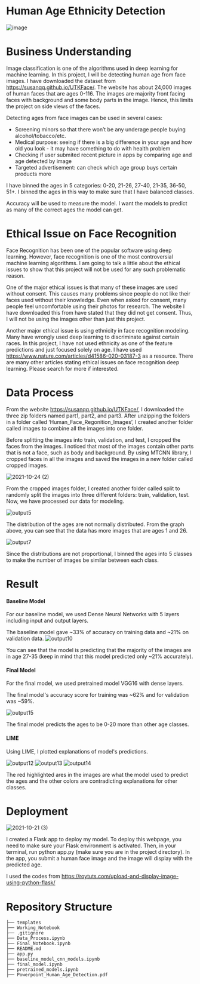 # Human Age Ethnicity Detection
![image](https://www.internationalairportreview.com//wp-content/uploads/facial-recognition-3.jpg)

# Business Understanding
Image classification is one of the algorithms used in deep learning for machine learning. In this project, I will be detecting human age from face images. I have downloaded the dataset from https://susanqq.github.io/UTKFace/. The website has about 24,000 images of human faces that are ages 0-116. The images are majority front facing faces with background and some body parts in the image. Hence, this limits the project on side views of the faces.

Detecting ages from face images can be used in several cases:
- Screening minors so that there won’t be any underage people buying alcohol/tobacco/etc.
- Medical purpose: seeing if there is a big difference in your age and how old you look - it may have something to do with health problem
- Checking if user submited recent picture in apps by comparing age and age detected by image
- Targeted advertisement: can check which age group buys certain products more

I have binned the ages in 5 categories: 0-20, 21-26, 27-40,  21-35, 36-50, 51+. I binned the ages in this way to make sure that I have balanced classes.

Accuracy will be used to measure the model. I want the models to predict as many of the correct ages the model can get.


# Ethical Issue on Face Recognition
Face Recognition has been one of the popular software using deep learning. However, face recognition is one of the most controversial machine learning algorithms. I am going to talk a little about the ethical issues to show that this project will not be used for any such problematic reason.

One of the major ethical issues is that many of these images are used without consent. This causes many problems since people do not like their faces used without their knowledge. Even when asked for consent, many people feel uncomfortable using their photos for research. The website I have downloaded this from have stated that they did not get consent. Thus, I will not be using the images other than just this project. 

Another major ethical issue is using ethnicity in face recognition modeling. Many have wrongly used deep learning to discriminate against certain races. In this project, I have not used ethnicity as one of the feature predictions and just focused solely on age.
I have used https://www.nature.com/articles/d41586-020-03187-3 as a resource. There are many other articles stating ethical issues on face recognition deep learning. Please search for more if interested.


# Data Process
From the website https://susanqq.github.io/UTKFace/, I downloaded the three zip folders named part1, part2, and part3. After unzipping the folders in a folder called ‘Human_Face_Regonition_Images’, I created another folder called images to combine all the images into one folder. 

Before splitting the images into train, validation, and test, I cropped the faces from the images. I noticed that most of the images contain other parts that is not a face, such as body and background. By using MTCNN library, I cropped faces in all the images and saved the images in a new folder called cropped images.

![2021-10-24 (2)](https://user-images.githubusercontent.com/87672665/138618238-a9286764-776c-4a68-b661-486c63bae6c3.png)

From the cropped images folder, I created another folder called split to randomly split the images into three different folders: train, validation, test. Now, we have processed our data for modeling.

![output5](https://user-images.githubusercontent.com/87672665/137989104-a2f31c28-a0d1-4a04-a967-72bc5232d937.png)

The distribution of the ages are not normally distributed. From the graph above, you can see that the data has more images that are ages 1 and 26.

![output7](https://user-images.githubusercontent.com/87672665/137989054-04ed89a4-19af-41a0-9f9c-4ff5eac4f5fe.png)

Since the distributions are not proportional, I binned the ages into 5 classes to make the number of images be similar between each class.

# Result
#### Baseline Model
For our baseline model, we used Dense Neural Networks with 5 layers including input and output layers.

The baseline model gave ~33% of accuracy on training data and ~21% on validation data.
![output10](https://user-images.githubusercontent.com/87672665/138618274-0295d05a-d148-4158-b6b6-c13bd395d17a.png)

You can see that the model is predicting that the majority of the images are in age 27-35 (keep in mind that this model predicted only ~21% accurately).

#### Final Model
For the final model, we used pretrained model VGG16 with dense layers.

The final model's accuracy score for training was ~62% and for validation was ~59%.

![output15](https://user-images.githubusercontent.com/87672665/138733841-ae600e12-92bf-4823-9887-da5b3059e814.png)

The final model predicts the ages to be 0-20 more than other age classes.

#### LIME 
Using LIME, I plotted explanations of model's predictions.

![output12](https://user-images.githubusercontent.com/87672665/138733869-8376b8a1-8a08-4236-a35d-c8e6afae5e34.png)
![output13](https://user-images.githubusercontent.com/87672665/138733880-51187a40-c766-4c19-ab66-5b18885e5280.png)
![output14](https://user-images.githubusercontent.com/87672665/138733901-d6b154ae-cfcf-4276-99f2-eea54824898a.png)

The red highlighted ares in the images are what the model used to predict the ages and the other colors are contradicting explanations for other classes.

# Deployment
![2021-10-21 (3)](https://user-images.githubusercontent.com/87672665/138618340-13f2e15f-2809-4ff8-8d1d-546fddacdcb5.png)

I created a Flask app to deploy my model. To deploy this webpage, you need to make sure your Flask environment is activated. Then, in your terminal, run python app.py (make sure you are in the project directory).
In the app, you submit a human face image and the image will display with the predicted age.

I used the codes from https://roytuts.com/upload-and-display-image-using-python-flask/

# Repository Structure 
```
├── templates
├── Working_Notebook
├── .gitignore
├── Data_Process.ipynb
├── Final_Notebook.ipynb
├── README.md
├── app.py
├── baseline_model_cnn_models.ipynb
├── final_model.ipynb
├── pretrained_models.ipynb
├── Powerpoint_Human_Age_Detection.pdf
```
